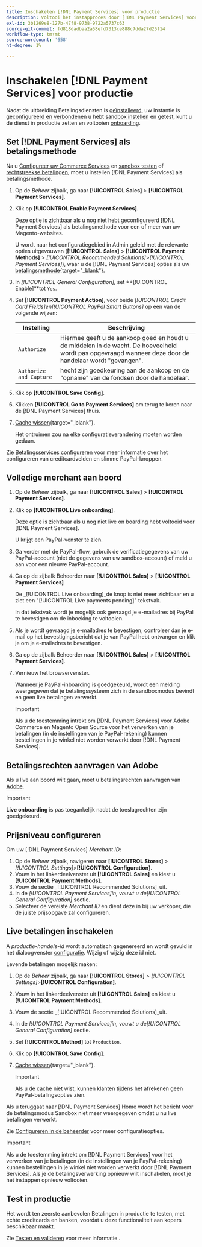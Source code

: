 ```yaml
---
title: Inschakelen [!DNL Payment Services] voor productie
description: Voltooi het instapproces door [!DNL Payment Services] voor de productie.
exl-id: 3b1269e8-127b-47f8-9738-9722a5737c63
source-git-commit: fd818dadbaa2a58efd7313ce888c7dda27d25f14
workflow-type: tm+mt
source-wordcount: '658'
ht-degree: 1%

---
```


# Inschakelen [!DNL Payment Services] voor productie

Nadat de uitbreiding Betalingsdiensten is [geïnstalleerd](install.md), uw instantie is [geconfigureerd en verbonden](connect.md)en u hebt [sandbox instellen](sandbox.md) en getest, kunt u de dienst in productie zetten en voltooien [onboarding](onboard.md).

## Set [!DNL Payment Services] als betalingsmethode

Na u [Configureer uw Commerce Services](connect.md#configure-commerce-services) en [sandbox testen](sandbox.md#enable-sandbox-testing) of [rechtstreekse betalingen](#enable-live-payments), moet u instellen [!DNL Payment Services] als betalingsmethode.

1. Op de _Beheer_ zijbalk, ga naar **[!UICONTROL Sales]** > **[!UICONTROL Payment Services]**.
1. Klik op **[!UICONTROL Enable Payment Services]**.

   Deze optie is zichtbaar als u nog niet hebt geconfigureerd [!DNL Payment Services] als betalingsmethode voor een of meer van uw Magento-websites.

   U wordt naar het configuratiegebied in Admin geleid met de relevante opties uitgevouwen (**[!UICONTROL Sales]** > **[!UICONTROL Payment Methods]** > _[!UICONTROL Recommended Solutions]_>_[!UICONTROL Payment Services]_), waar u de [!DNL Payment Services] opties als uw [betalingsmethode](https://docs.magento.com/user-guide/configuration/sales/payment-methods.html){target=&quot;_blank&quot;}.

1. In _[!UICONTROL General Configuration]_, set **[!UICONTROL Enable]**tot `Yes`.
1. Set **[!UICONTROL Payment Action]**, voor beide _[!UICONTROL Credit Card Fields]_en_[!UICONTROL PayPal Smart Buttons]_ op een van de volgende wijzen:

   | Instelling | Beschrijving |
   |---|---|
   | `Authorize` | Hiermee geeft u de aankoop goed en houdt u de middelen in de wacht. De hoeveelheid wordt pas opgevraagd wanneer deze door de handelaar wordt &quot;gevangen&quot;. |
   | `Authorize and Capture` | hecht zijn goedkeuring aan de aankoop en de &quot;opname&quot; van de fondsen door de handelaar. |

1. Klik op **[!UICONTROL Save Config]**.
1. Klikken **[!UICONTROL Go to Payment Services]** om terug te keren naar de [!DNL Payment Services] thuis.
1. [Cache wissen](https://docs.magento.com/user-guide/system/cache-management.html){target=&quot;_blank&quot;}.

   Het ontruimen zou na elke configuratieverandering moeten worden gedaan.

Zie [Betalingsservices configureren](configure-admin.md) voor meer informatie over het configureren van creditcardvelden en slimme PayPal-knoppen.

## Volledige merchant aan boord

1. Op de _Beheer_ zijbalk, ga naar **[!UICONTROL Sales]** > **[!UICONTROL Payment Services]**.
1. Klik op **[!UICONTROL Live onboarding]**.

   Deze optie is zichtbaar als u nog niet live on boarding hebt voltooid voor [!DNL Payment Services].

   U krijgt een PayPal-venster te zien.

1. Ga verder met de PayPal-flow, gebruik de verificatiegegevens van uw PayPal-account (niet de gegevens van uw sandbox-account) of meld u aan voor een nieuwe PayPal-account.
1. Ga op de zijbalk Beheerder naar **[!UICONTROL Sales]** > **[!UICONTROL Payment Services]**

   De _[!UICONTROL Live onboarding]_de knop is niet meer zichtbaar en u ziet een &quot;[!UICONTROL Live payments pending]&quot; tekstvak.

   In dat tekstvak wordt je mogelijk ook gevraagd je e-mailadres bij PayPal te bevestigen om de inboeking te voltooien.

1. Als je wordt gevraagd je e-mailadres te bevestigen, controleer dan je e-mail op het bevestigingsbericht dat je van PayPal hebt ontvangen en klik je om je e-mailadres te bevestigen.
1. Ga op de zijbalk Beheerder naar **[!UICONTROL Sales]** > **[!UICONTROL Payment Services]**.
1. Vernieuw het browservenster.

   Wanneer je PayPal-inboarding is goedgekeurd, wordt een melding weergegeven dat je betalingssysteem zich in de sandboxmodus bevindt en geen live betalingen verwerkt.

   >[!IMPORTANT]
   >
   >Als u de toestemming intrekt om [!DNL Payment Services] voor Adobe Commerce en Magento Open Source voor het verwerken van je betalingen (in de instellingen van je PayPal-rekening) kunnen bestellingen in je winkel niet worden verwerkt door [!DNL Payment Services].

## Betalingsrechten aanvragen van Adobe

Als u live aan boord wilt gaan, moet u betalingsrechten aanvragen van [Adobe](https://business.adobe.com/resources/payment-services.html).

>[!IMPORTANT]
>
>**Live onboarding** is pas toegankelijk nadat de toeslagrechten zijn goedgekeurd.

## Prijsniveau configureren

Om uw [!DNL Payment Services] _Merchant ID_:

1. Op de _Beheer_ zijbalk, navigeren naar **[!UICONTROL Stores]** > _[!UICONTROL Settings]_>**[!UICONTROL Configuration]**.
1. Vouw in het linkerdeelvenster uit **[!UICONTROL Sales]** en kiest u **[!UICONTROL Payment Methods]**.
1. Vouw de sectie _[!UICONTROL Recommended Solutions]_uit.
1. In de _[!UICONTROL Payment Services]_in, vouwt u de_[!UICONTROL General Configuration]_ sectie.
1. Selecteer de vereiste _Merchant ID_ en dient deze in bij uw verkoper, die de juiste prijsopgave zal configureren.

## Live betalingen inschakelen

A _productie-handels-id_ wordt automatisch gegenereerd en wordt gevuld in het dialoogvenster [configuratie](configure-admin.md). Wijzig of wijzig deze id niet.

Levende betalingen mogelijk maken:

1. Op de _Beheer_ zijbalk, ga naar **[!UICONTROL Stores]** > _[!UICONTROL Settings]_>**[!UICONTROL Configuration]**.
1. Vouw in het linkerdeelvenster uit **[!UICONTROL Sales]** en kiest u **[!UICONTROL Payment Methods]**.
1. Vouw de sectie _[!UICONTROL Recommended Solutions]_uit.
1. In de _[!UICONTROL Payment Services]_in, vouwt u de_[!UICONTROL General Configuration]_ sectie.
1. Set **[!UICONTROL Method]** tot `Production`.
1. Klik op **[!UICONTROL Save Config]**.
1. [Cache wissen](https://docs.magento.com/user-guide/system/cache-management.html){target=&quot;_blank&quot;}.

   >[!IMPORTANT]
   >
   >Als u de cache niet wist, kunnen klanten tijdens het afrekenen geen PayPal-betalingsopties zien.

Als u teruggaat naar [!DNL Payment Services] Home wordt het bericht voor de betalingsmodus Sandbox niet meer weergegeven omdat u nu live betalingen verwerkt.

Zie [Configureren in de beheerder](configure-admin.md) voor meer configuratieopties.

>[!IMPORTANT]
>
>Als u de toestemming intrekt om [!DNL Payment Services] voor het verwerken van je betalingen (in de instellingen van je PayPal-rekening) kunnen bestellingen in je winkel niet worden verwerkt door [!DNL Payment Services]. Als je de betalingsverwerking opnieuw wilt inschakelen, moet je het instappen opnieuw voltooien.

## Test in productie

Het wordt ten zeerste aanbevolen Betalingen in productie te testen, met echte creditcards en banken, voordat u deze functionaliteit aan kopers beschikbaar maakt.

Zie [Testen en valideren](test-validate.md) voor meer informatie .
